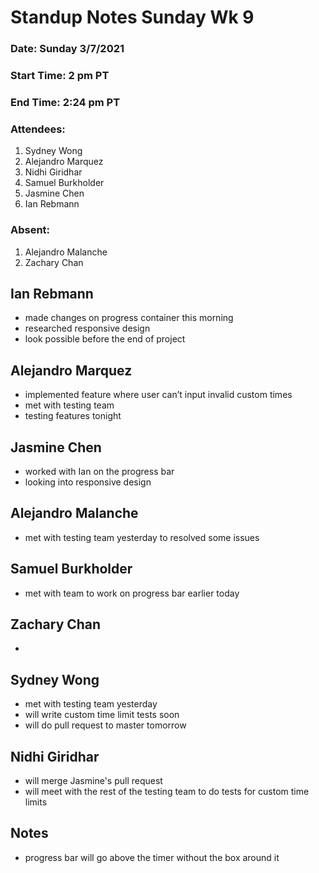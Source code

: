# Standup Notes Sunday Wk 9

### Date: Sunday 3/7/2021

### Start Time: 2 pm PT

### End Time: 2:24 pm PT

### Attendees:

1. Sydney Wong
2. Alejandro Marquez
3. Nidhi Giridhar
4. Samuel Burkholder
5. Jasmine Chen
6. Ian Rebmann

### Absent:

1. Alejandro Malanche
2. Zachary Chan

## Ian Rebmann

- made changes on progress container this morning
- researched responsive design
- look possible before the end of project

## Alejandro Marquez

- implemented feature where user can’t input invalid custom times
- met with testing team
- testing features tonight

## Jasmine Chen

- worked with Ian on the progress bar
- looking into responsive design

## Alejandro Malanche

- met with testing team yesterday to resolved some issues

## Samuel Burkholder

- met with team to work on progress bar earlier today

## Zachary Chan

-

## Sydney Wong

- met with testing team yesterday
- will write custom time limit tests soon
- will do pull request to master tomorrow

## Nidhi Giridhar

- will merge Jasmine's pull request
- will meet with the rest of the testing team to do tests for custom time limits

## Notes

- progress bar will go above the timer without the box around it
